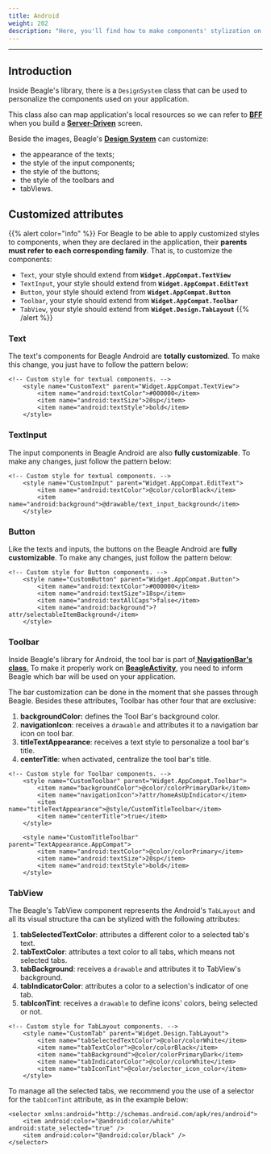 ```yaml
---
title: Android
weight: 202
description: "Here, you'll find how to make components' stylization on Android's projects."
---
```


---

## Introduction

Inside Beagle's library, there is a `DesignSystem` class that can be used to personalize the components used on your application.

This class also can map application's local resources so we can refer to [**BFF** ](/home/key-concepts#backend-for-frontend)when you build a [**Server-Driven**](/home/key-concepts#server-driven-ui) screen.

Beside the images, Beagle's [**Design System**](/home/key-concepts#design-system) can customize:

- the appearance of the texts;
- the style of the input components;
- the style of the buttons;
- the style of the toolbars and
- tabViews.

## Customized attributes

{{% alert color="info" %}}
For Beagle to be able to apply customized styles to components, when they are declared in the application, their **parents must refer to each corresponding family**. That is, to customize the components:

- `Text`, your style should extend from **`Widget.AppCompat.TextView`**
- `TextInput`, your style should extend from **`Widget.AppCompat.EditText`**
- `Button`, your style should extend from **`Widget.AppCompat.Button`**
- `Toolbar`, your style should extend from **`Widget.AppCompat.Toolbar`**
- `TabView`, your style should extend from **`Widget.Design.TabLayout`**
  {{% /alert %}}

### Text

The text's components for Beagle Android are **totally customized**. To make this change, you just have to follow the pattern below:

```markup
<!-- Custom style for textual components. -->
    <style name="CustomText" parent="Widget.AppCompat.TextView">
        <item name="android:textColor">#000000</item>
        <item name="android:textSize">20sp</item>
        <item name="android:textStyle">bold</item>
    </style>
```

### TextInput

The input components in Beagle Android are also **fully customizable**. To make any changes, just follow the pattern below:

```markup
<!-- Custom style for textual components. -->
    <style name="CustomInput" parent="Widget.AppCompat.EditText">
        <item name="android:textColor">@color/colorBlack</item>
        <item name="android:background">@drawable/text_input_background</item>
    </style>
```

### Button

Like the texts and inputs, the buttons on the Beagle Android are **fully customizable**. To make any changes, just follow the pattern below:

```markup
<!-- Custom style for Button components. -->
    <style name="CustomButton" parent="Widget.AppCompat.Button">
        <item name="android:textColor">#000000</item>
        <item name="android:textSize">18sp</item>
        <item name="android:textAllCaps">false</item>
        <item name="android:background">?attr/selectableItemBackground</item>
    </style>
```

### Toolbar

Inside Beagle's library for Android, the tool bar is part of[ **NavigationBar's class**.](/home/api/screen/navigation-bar/#what-is-a-navigationbaritem) To make it properly work on [**BeagleActivity**](/home/get-started/creating-a-project-from-scratch/case-android/#step-4-create-appbeagleactivity), you need to inform Beagle which bar will be used on your application.

The bar customization can be done in the moment that she passes through Beagle. Besides these attributes, Toolbar has other four that are exclusive:

1. **backgroundColor:** defines the Tool Bar's background color.
2. **navigationIcon**: receives a `drawable` and attributes it to a navigation bar icon on tool bar.
3. **titleTextAppearance**: receives a text style to personalize a tool bar's title.
4. **centerTitle**: when activated, centralize the tool bar's title.

```markup
<!-- Custom style for Toolbar components. -->
    <style name="CustomToolbar" parent="Widget.AppCompat.Toolbar">
        <item name="backgroundColor">@color/colorPrimaryDark</item>
        <item name="navigationIcon">?attr/homeAsUpIndicator</item>
        <item name="titleTextAppearance">@style/CustomTitleToolbar</item>
        <item name="centerTitle">true</item>
    </style>

    <style name="CustomTitleToolbar" parent="TextAppearance.AppCompat">
        <item name="android:textColor">@color/colorPrimary</item>
        <item name="android:textSize">20sp</item>
        <item name="android:textStyle">bold</item>
    </style>
```

### TabView

The Beagle's TabView component represents the Android's `TabLayout` and all its visual structure tha can be stylized with the following attributes:

1. **tabSelectedTextColor**: attributes a different color to a selected tab's text.
2. **tabTextColor**: attributes a text color to all tabs, which means not selected tabs.
3. **tabBackground**: receives a `drawable` and attributes it to TabView's background.
4. **tabIndicatorColor**: attributes a color to a selection's indicator of one tab.
5. **tabIconTint**: receives a `drawable` to define icons' colors, being selected or not.

```markup
<!-- Custom style for TabLayout components. -->
    <style name="CustomTab" parent="Widget.Design.TabLayout">
        <item name="tabSelectedTextColor">@color/colorWhite</item>
        <item name="tabTextColor">@color/colorBlack</item>
        <item name="tabBackground">@color/colorPrimaryDark</item>
        <item name="tabIndicatorColor">@color/colorWhite</item>
        <item name="tabIconTint">@color/selector_icon_color</item>
    </style>
```

To manage all the selected tabs, we recommend you the use of a selector for the `tabIconTint` attribute, as in the example below:

```markup
<selector xmlns:android="http://schemas.android.com/apk/res/android">
    <item android:color="@android:color/white" android:state_selected="true" />
    <item android:color="@android:color/black" />
</selector>
```
